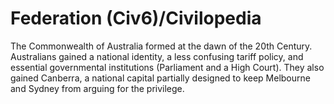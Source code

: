 # Federation (Civ6)/Civilopedia

The Commonwealth of Australia formed at the dawn of the 20th Century. Australians gained a national identity, a less confusing tariff policy, and essential governmental institutions (Parliament and a High Court). They also gained Canberra, a national capital partially designed to keep Melbourne and Sydney from arguing for the privilege.